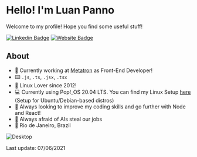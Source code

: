 # Hello! I'm Luan Panno

Welcome to my profile! Hope you find some useful stuff!

[![Linkedin Badge](https://img.shields.io/badge/-luanpanno-blue?style=flat&logo=Linkedin&logoColor=white&link=https://www.linkedin.com/in/luanpanno/)](https://www.linkedin.com/in/luanpanno/) [![Website Badge](https://img.shields.io/badge/-luanpanno.dev-47CCCC?style=flat&logo=Google-Chrome&logoColor=white&link=https://luanpanno.dev)](http://luanpanno.dev)

## About

- 🏢 Currently working at [Metatron](http://www.metatron.com.br/) as Front-End Developer!
- ⌨️ `.js`, `.ts`, `.jsx`, `.tsx`
- 🐧 Linux Lover since 2012!
- 💻 Currently using Pop!\_OS 20.04 LTS. You can find my Linux Setup [here](https://github.com/luanpanno/linux-development-setup) (Setup for Ubuntu/Debian-based distros)
- 🌱 Always looking to improve my coding skills and go further with Node and React!
- 🤔 Always afraid of AIs steal our jobs
- 📍 Rio de Janeiro, Brazil

![Desktop](https://i.imgur.com/B0Ypc37.jpg)

Last update: 07/06/2021
